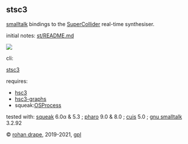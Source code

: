 stsc3
-----

[smalltalk](http://archive.org/details/byte-magazine-1981-08/) bindings to the
[SuperCollider](http://audiosynth.com/) real-time synthesiser.

initial notes: [st/README.md](http://rohandrape.net/?t=stsc3&e=st/README.md)

![](http://rohandrape.net/sw/stsc3/lib/png/smalltalk-balloon.png)

cli:

[stsc3](http://rohandrape.net/?t=stsc3&e=md/stsc3.md)

requires:

- [hsc3](http://rohandrape.net/?t=hsc3)
- [hsc3-graphs](http://rohandrape.net/?t=hsc3-graphs)
- squeak:[OSProcess](http://wiki.squeak.org/squeak/708)

<!-- pharo:[OSSubprocess](https://github.com/pharo-contributions/OSSubprocess/) -->

tested with:
 [squeak](http://squeak.org/) 6.0α & 5.3 ;
 [pharo](http://pharo.org/) 9.0 & 8.0 ;
 [cuis](http://cuis-smalltalk.org/) 5.0 ;
 [gnu smalltalk](http://www.gnu.org/software/smalltalk/) 3.2.92

© [rohan drape](http://rohandrape.net/), 2019-2021, [gpl](http://gnu.org/copyleft/)
